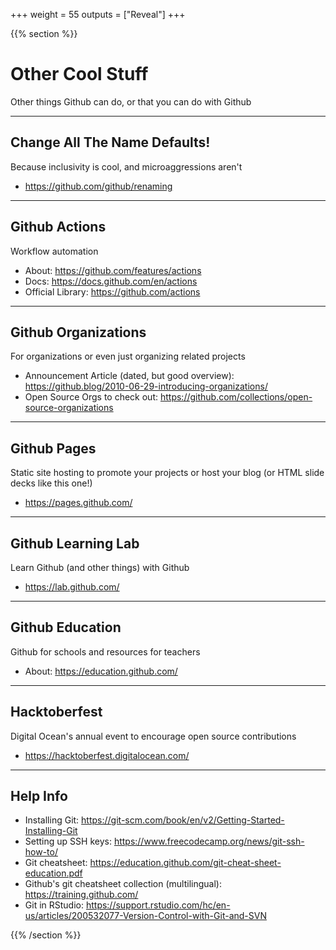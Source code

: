 +++
weight = 55
outputs = ["Reveal"]
+++

{{% section %}}
# Other Cool Stuff

Other things Github can do, or that you can do with Github

---

## Change All The Name Defaults!

Because inclusivity is cool, and microaggressions aren't

- https://github.com/github/renaming

---

## Github Actions

Workflow automation

- About: https://github.com/features/actions
- Docs: https://docs.github.com/en/actions
- Official Library: https://github.com/actions

---

## Github Organizations

For organizations or even just organizing related projects

- Announcement Article (dated, but good overview): https://github.blog/2010-06-29-introducing-organizations/
- Open Source Orgs to check out: https://github.com/collections/open-source-organizations

---

## Github Pages

Static site hosting to promote your projects or host your blog (or HTML slide decks like this one!)

- https://pages.github.com/

---

## Github Learning Lab

Learn Github (and other things) with Github

- https://lab.github.com/

---

## Github Education

Github for schools and resources for teachers

- About: https://education.github.com/

---

## Hacktoberfest

Digital Ocean's annual event to encourage open source contributions

- https://hacktoberfest.digitalocean.com/


---

## Help Info

- Installing Git: https://git-scm.com/book/en/v2/Getting-Started-Installing-Git
- Setting up SSH keys: https://www.freecodecamp.org/news/git-ssh-how-to/
- Git cheatsheet: https://education.github.com/git-cheat-sheet-education.pdf
- Github's git cheatsheet collection (multilingual): https://training.github.com/
- Git in RStudio: https://support.rstudio.com/hc/en-us/articles/200532077-Version-Control-with-Git-and-SVN

{{% /section %}}
